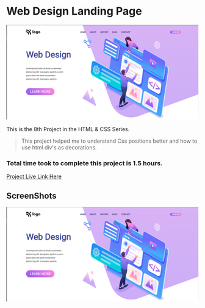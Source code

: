 # Web Design Landing Page

![Project 8](./Screenshots/8.PNG)

This is the 8th Project in the HTML & CSS Series.

> This project helped me to understand Css positions better and how to use html div's as decorations.

### Total time took to complete this project is 1.5 hours.

[Project Live Link Here](https://web-designlp.netlify.app/)

## ScreenShots

![Project 8](./Screenshots/8.PNG)
